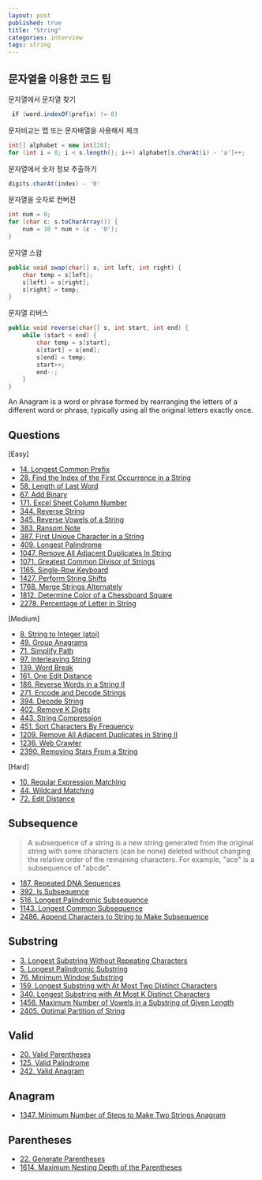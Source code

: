 ```yaml
---
layout: post
published: true
title: "String"
categories: interview
tags: string
---
```


## 문자열을 이용한 코드 팁
문자열에서 문자열 찾기
```java
 if (word.indexOf(prefix) != 0)
```

문자비교는 맵 또는 문자배열을 사용해서 체크
```java
int[] alphabet = new int[26];
for (int i = 0; i < s.length(); i++) alphabet[s.charAt(i) - 'a']++;
```

문자열에서 숫자 정보 추출하기
```java
digits.charAt(index) - '0'
```

문자열을 숫자로 컨버젼
```java
int num = 0;
for (char c: s.toCharArray()) {
    num = 10 * num + (c - '0');
}
```

문자열 스왑
```java
public void swap(char[] s, int left, int right) {
    char temp = s[left];
    s[left] = s[right];
    s[right] = temp; 
}
```

문자열 리버스
```java
public void reverse(char[] s, int start, int end) {
    while (start < end) {
        char temp = s[start];
        s[start] = s[end];
        s[end] = temp;
        start++;
        end--;
    }
}
```

An Anagram is a word or phrase formed by rearranging the letters of a different word or phrase, typically using all the original letters exactly once.

## Questions

[Easy]
- [14. Longest Common Prefix](/interview/2023/06/08/longest-common-prefix/)
- [28. Find the Index of the First Occurrence in a String](/interview/2023/05/01/find-the-index-of-the-first-occurrence-in-a-string/)
- [58. Length of Last Word](/interview/2023/06/08/length-of-last-word/)
- [67. Add Binary](/interview/2023/05/21/add-binary/)
- [171. Excel Sheet Column Number](/interview/2023/05/21/excel-sheet-column-number/)
- [344. Reverse String](/interview/2023/05/01/reverse-string/)
- [345. Reverse Vowels of a String](/interview/2023/05/22/reverse-vowels-of-a-string/)
- [383. Ransom Note](/interview/2023/06/13/ransom-note/)
- [387. First Unique Character in a String](/interview/2023/05/02/first-unique-character-in-a-string/)
- [409. Longest Palindrome](/interview/2023/05/21/longest-palindrome/)
- [1047. Remove All Adjacent Duplicates In String](/interview/2023/05/03/remove-all-adjacent-duplicates-in-string/)
- [1071. Greatest Common Divisor of Strings](/interview/2023/05/21/greatest-common-divisor-of-strings.md)
- [1165. Single-Row Keyboard](/interview/2023/08/01/single-row-keyboard/)
- [1427. Perform String Shifts](/interview/2023/06/03/perform-string-shifts/)
- [1768. Merge Strings Alternately](/interview/2023/05/21/merge-strings-alternately/)
- [1812. Determine Color of a Chessboard Square](/interview/2023/09/23/determine-color-of-a-chessboard-square/)
- [2278. Percentage of Letter in String](/interview/2023/09/22/percentage-of-letter-in-string/)

[Medium]
- [8. String to Integer (atoi)](/interview/2023/05/21/string-to-integer-atoi/)
- [49. Group Anagrams](/interview/2023/02/20/group-anagrams/)
- [71. Simplify Path](/interview/2023/05/21/simplify-path/)
- [97. Interleaving String](/interview/2023/05/21/interleaving-string/)
- [139. Word Break](/interview/2023/05/21/word-break/)
- [161. One Edit Distance](/interview/2023/07/15/one-edit-distance/)
- [186. Reverse Words in a String II](/interview/2023/06/19/reverse-words-in-a-string-ii/)
- [271. Encode and Decode Strings](/interview/2023/05/21/encode-and-decode-strings/)
- [394. Decode String](/interview/2023/04/11/decode-string/)
- [402. Remove K Digits](/interview/2023/05/21/remove-k-digits/)
- [443. String Compression](/interview/2023/05/21/string-compression/)
- [451. Sort Characters By Frequency](/interview/2023/05/21/sort-characters-by-frequency/)
- [1209. Remove All Adjacent Duplicates in String II](/interview/2023/04/21/remove-all-adjacent-duplicates-in-string-ii/)
- [1236. Web Crawler](/interview/2023/05/21/web-crawler/)
- [2390. Removing Stars From a String](/interview/2023/05/21/removing-stars-from-a-string/)

[Hard]
- [10. Regular Expression Matching](/interview/2023/05/21/regular-expression-matching/)
- [44. Wildcard Matching](/interview/2023/05/21/wildcard-matching/)
- [72. Edit Distance](/interview/2023/05/21/edit-distance/)

## Subsequence
> A subsequence of a string is a new string generated from the original string with some characters (can be none) deleted without changing the relative order of the remaining characters.
  For example, "ace" is a subsequence of "abcde".

- [187. Repeated DNA Sequences](/interview/2023/04/11/repeated-dna-sequences/)
- [392. Is Subsequence](/interview/2023/05/21/is-subsequence/)
- [516. Longest Palindromic Subsequence](/interview/2023/05/21/longest-palindromic-subsequence/)
- [1143. Longest Common Subsequence](/interview/2023/04/29/longest-common-subsequence/)
- [2486. Append Characters to String to Make Subsequence](/interview/2023/07/18/append-characters-to-string-to-make-subsequence/)

## Substring

- [3. Longest Substring Without Repeating Characters](/interview/2023/02/21/longest-substring-without-repeating-characters/)
- [5. Longest Palindromic Substring](/interview/2023/04/06/longest-palindromic-substring)
- [76. Minimum Window Substring](/interview/2023/05/21/minimum-window-substring/)
- [159. Longest Substring with At Most Two Distinct Characters](/interview/2023/05/29/longest-substring-with-at-most-two-distinct-characters/)
- [340. Longest Substring with At Most K Distinct Characters](/interview/2023/05/29/longest-substring-with-at-most-k-distinct-characters/)
- [1456. Maximum Number of Vowels in a Substring of Given Length](/interview/2023/06/05/maximum-number-of-vowels-in-a-substring-of-given-length/)
- [2405. Optimal Partition of String](/interview/2023/07/14/optimal-partition-of-string/)

## Valid
- [20. Valid Parentheses](/interview/2023/05/21/valid-parentheses/)
- [125. Valid Palindrome](/interview/2023/05/21/valid-palindrome/)
- [242. Valid Anagram](/interview/2023/05/21/valid-anagram/)

## Anagram
- [1347. Minimum Number of Steps to Make Two Strings Anagram](/interview/2023/04/18/minimum-number-of-steps-to-make-two-strings-anagram/)

## Parentheses
- [22. Generate Parentheses](/interview/2023/04/12/generate-parentheses/)
- [1614. Maximum Nesting Depth of the Parentheses](/interview/2023/05/21/maximum-nesting-depth-of-the-parentheses)